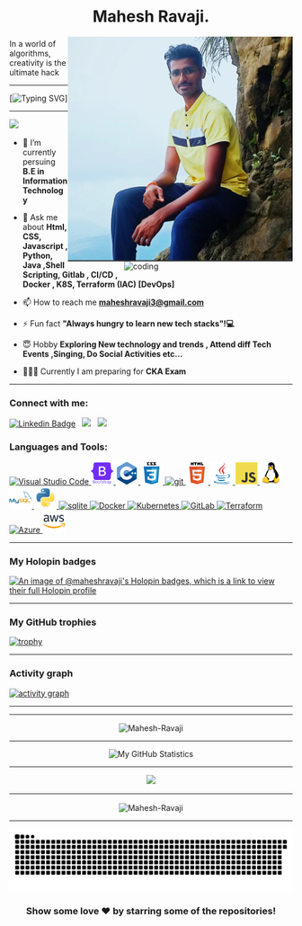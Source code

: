 <h1 align="center">
  Mahesh Ravaji.
</h1>





<img src="image.png" align="right" width=400 />
<p align="left" > <h3></h3>In a world of algorithms, creativity is the ultimate hack</p></h3> </p>
  


---

[![Typing SVG](https://readme-typing-svg.herokuapp.com?color=1177F7&center=true&vCenter=true&width=700&height=100&lines=Hello!+I+am+Mahesh+Ravaji+;I+am+a+passionate+Software+Developer+and+DevOps+Enthusiast;I+build+products+to+solve+real+world+problems+;I+am+focused+on+automation+and+efficiency;Solving+problems+with+code+is+my+passion+;I+create+CI/CD+pipelines+for+seamless+deployments;My+focus+is+on+integrating+development+and+operations+;I+thrive+on+building+robust+infrastructure;Crafting+solutions+to+optimize+software+delivery+is+my+forte+;I+develop+software+and+manage+infrastructure;My+work+is+dedicated+to+enhancing+software+reliability+;Software+development+and+DevOps+are+my+path+to+real-world+impact;I+love+coding+and+automating+processes+;My+focus+is+on+real-world+solutions+through+DevOps;I+am+dedicated+to+continuous+improvement+and+delivery;Building+scalable+and+reliable+systems+is+my+goal;I+thrive+on+integrating+and+optimizing+software+processes+)]


---
<img align="right" alt="coding" width=300 src="https://cdn.dribbble.com/users/2401141/screenshots/5487982/media/f94135193d842e240e9c1267e4d9ca89.gif"/>

<!--<p align="left"> <img src="https://komarev.com/ghpvc/?username=sapatevaibhav&label=Profile%20views&color=0e75b6&style=flat&" alt="sapatevaibhav" /> </p>-->
<p align="left">
    
  
[![](https://visitcount.itsvg.in/api?id=Mahesh-Ravaji&icon=0&color=0)](https://visitcount.itsvg.in)
  <!-- <img src="https://profile-counter.glitch.me/sapatevaibhav/count.svg" /> -->
</p>    

<!--<p align="left"> <a href="https://github.com/ryo-ma/github-profile-trophy"><img src="https://github-profile-trophy.vercel.app/?username=sapatevaibhav" alt="sapatevaibhav" /></a> </p> -->

- 🌱 I’m currently persuing **B.E in Information Technology**

- 💬 Ask me about **Html, CSS, Javascript , Python, Java ,Shell Scripting, Gitlab , CI/CD , Docker , K8S, Terraform (IAC) [DevOps]**

- 📫 How to reach me **maheshravaji3@gmail.com**

- ⚡ Fun fact **"Always hungry to learn new tech stacks"!💻**

- 😇 Hobby **Exploring New technology and trends , Attend diff Tech Events ,Singing, Do Social Activities etc...**

- 🧑🏻‍💻 Currently I am preparing for  **CKA Exam**

---
<h3 align="left">Connect with me:</h3>

[![Linkedin Badge](https://img.shields.io/badge/-Mahesh_Ravaji-blue?style=flat&logo=Linkedin&logoColor=white)](https://www.linkedin.com/in/mahesh-ravaji-70564622b/)  &nbsp;
<a href="https://www.instagram.com/mahesh_ravaji/"><img src="https://img.shields.io/badge/-mahesh_ravaji-E4405F?style=flat&logo=Instagram&logoColor=white"/></a> &nbsp;
<a href="https://x.com/MaheshRavaji"><img src="https://img.shields.io/badge/-Mahesh_Ravaji-black?style=flat&logo=x&logoColor=blacwhite"/></a> &nbsp;

<h3 align="left">Languages and Tools:</h3>
<p align="left">
<a href="https://code.visualstudio.com/" target="_blank" rel="noreferrer">
<img  alt="Visual Studio Code" width="40" src="https://cdn.jsdelivr.net/gh/devicons/devicon/icons/vscode/vscode-original.svg" /> </a>
<a href="https://getbootstrap.com" target="_blank" rel="noreferrer"> 
<img src="https://raw.githubusercontent.com/devicons/devicon/master/icons/bootstrap/bootstrap-plain-wordmark.svg" alt="bootstrap" width="40" height="40"/> </a> 
<a href="https://www.w3schools.com/cpp/" target="_blank" rel="noreferrer">
<img src="https://raw.githubusercontent.com/devicons/devicon/master/icons/cplusplus/cplusplus-original.svg" alt="cplusplus" width="40" height="40"/> </a> 
<a href="https://www.w3schools.com/css/" target="_blank" rel="noreferrer"> 
<img src="https://raw.githubusercontent.com/devicons/devicon/master/icons/css3/css3-original-wordmark.svg" alt="css3" width="40" height="40"/> </a>
<a href="https://git-scm.com/" target="_blank" rel="noreferrer"> 
<img src="https://www.vectorlogo.zone/logos/git-scm/git-scm-icon.svg" alt="git" width="40" height="40"/> </a>
<a href="https://www.w3.org/html/" target="_blank" rel="noreferrer"> 
<img src="https://raw.githubusercontent.com/devicons/devicon/master/icons/html5/html5-original-wordmark.svg" alt="html5" width="40" height="40"/> </a> 
<a href="https://www.java.com" target="_blank" rel="noreferrer">
<img src="https://raw.githubusercontent.com/devicons/devicon/master/icons/java/java-original.svg" alt="java" width="40" height="40"/> </a>
<a href="https://developer.mozilla.org/en-US/docs/Web/JavaScript" target="_blank" rel="noreferrer"> 
<img src="https://raw.githubusercontent.com/devicons/devicon/master/icons/javascript/javascript-original.svg" alt="javascript" width="40" height="40"/> </a>
<a href="https://www.linux.org/" target="_blank" rel="noreferrer"> 
<img src="https://raw.githubusercontent.com/devicons/devicon/master/icons/linux/linux-original.svg" alt="linux" width="40" height="40"/> </a>
<a href="https://www.mysql.com/" target="_blank" rel="noreferrer"> 
<img src="https://raw.githubusercontent.com/devicons/devicon/master/icons/mysql/mysql-original-wordmark.svg" alt="mysql" width="40" height="40"/> </a> 
<a href="https://www.python.org" target="_blank" rel="noreferrer"> 
<img src="https://raw.githubusercontent.com/devicons/devicon/master/icons/python/python-original.svg" alt="python" width="40" height="40"/> </a>
<a href="https://www.sqlite.org/" target="_blank" rel="noreferrer">
<img src="https://www.vectorlogo.zone/logos/sqlite/sqlite-icon.svg" alt="sqlite" width="40" height="40"/> </a> 
<a href="https://www.docker.com/" target="_blank" rel="noreferrer">
  <img alt="Docker" width="40" src="https://cdn.jsdelivr.net/gh/devicons/devicon/icons/docker/docker-original.svg" />
</a>
<a href="https://kubernetes.io/" target="_blank" rel="noreferrer">
  <img alt="Kubernetes" width="40" src="https://cdn.jsdelivr.net/gh/devicons/devicon/icons/kubernetes/kubernetes-plain.svg" />
</a>
<a href="https://about.gitlab.com/" target="_blank" rel="noreferrer">
  <img alt="GitLab" width="40" src="https://cdn.jsdelivr.net/gh/devicons/devicon/icons/gitlab/gitlab-original.svg" />
</a>
<a href="https://www.terraform.io/" target="_blank" rel="noreferrer">
  <img alt="Terraform" width="40" src="https://cdn.jsdelivr.net/gh/devicons/devicon/icons/terraform/terraform-original.svg" />
</a>
<a href="https://azure.microsoft.com/" target="_blank" rel="noreferrer">
  <img alt="Azure" width="40" src="https://cdn.jsdelivr.net/gh/devicons/devicon/icons/azure/azure-original.svg" />
</a>
<a href="https://www.aws.com/" target="_blank" rel="noreferrer">
  <img alt="Azure" width="40" src="https://github.com/devicons/devicon/blob/v2.16.0/icons/amazonwebservices/amazonwebservices-original-wordmark.svg" />
</a>

</p>


---

### My Holopin badges

[![An image of @maheshravaji's Holopin badges, which is a link to view their full Holopin profile](https://holopin.me/maheshravaji)](https://holopin.io/@maheshravaji)

---

### My GitHub trophies

[![trophy](https://github-profile-trophy.vercel.app/?username=Mahesh-Ravaji&theme=onedark)](https://github.com/Mahesh-Ravaji)

---

### Activity graph
[![activity graph](https://github-readme-activity-graph.vercel.app/graph?username=Mahesh-Ravaji&bg_color=000000&color=ffffff&line=ff7b00&point=ffffff&area=true&hide_border=true)](https://github.com/Mahesh-Ravaji)


</div>
<!--
### 💻 My Contribution Graph:
![](https://github-profile-summary-cards.vercel.app/api/cards/profile-details?username=sapatevaibhav&theme=vue)
   ![](https://activity-graph.herokuapp.com/graph?username=sapatevaibhav&theme=dracula&hide_border=true&area=true)
  <br/>
-->

---
<!-- 
<h3 align="center">Activity</h3>
<img align="right" width="390" alt="metrics" src="./metrics.svg">
<img align="left" width="390" alt="🦑" src="./metrics.classic.svg">
<img align="center" width="390" alt="achievements.svg" src="./achievements.svg"> -->


---




<div align="center"> <img align="center" src="https://github-readme-streak-stats.herokuapp.com/?user=Mahesh-Ravaji&theme=dracula" alt="Mahesh-Ravaji" />

  
---
  
![My GitHub Statistics](https://github-readme-stats.vercel.app/api?username=Mahesh-Ravaji&show_icons=true&count_private=true&hide_title=true&theme=dracula)
<br>

---

![](https://github-contributor-stats.vercel.app/api?username=Mahesh-Ravaji&limit=5&theme=tokyonight&combine_all_yearly_contributions=true)

---

<img align="center" src="https://github-readme-stats.vercel.app/api/top-langs?username=Mahesh-Ravaji&show_icons=true&locale=en&layout=compact&theme=dracula" alt="Mahesh-Ravaji" />

---
<!-- 
<a href="https://wakatime.com/@Mahesh-Ravaji"> <img src="https://wakatime.com/share/@Mahesh-Ravaji/b47ff41e-c77d-4a6b-a60f-8a249e7a1be3.png" alt="Project Image" height="400px"> </a> -->



![snake gif](github-user-contribution.svg)

<!--
![snake gif](https://github.com/sapatevaibhav/sapatevaibhav/blob/output/github-contribution-grid-snake.svg)

![GitHub metrics](https://metrics.lecoq.io/sapatevaibhav) --> 



### Show some love ❤️ by starring some of the repositories!

